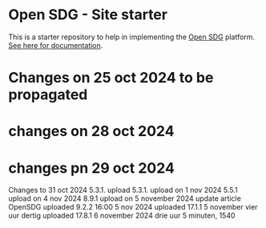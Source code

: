# Open SDG - Site starter

This is a starter repository to help in implementing the [Open SDG](https://github.com/open-sdg/open-sdg) platform. [See here for documentation](https://open-sdg.readthedocs.io).

# Changes on 25 oct 2024 to be propagated
# changes on 28 oct 2024
# changes pn 29 oct 2024

Changes to 31 oct 2024
5.3.1. upload
5.3.1. upload on 1 nov 2024
5.5.1 upload on 4 nov 2024
8.9.1 upload on 5 november 2024
update article OpenSDG
uploaded 9.2.2 16:00 5 nov 2024
uploaded 17.1.1 5 november vier uur dertig
uploaded 17.8.1 6 november 2024 drie uur 5 minuten, 1540




